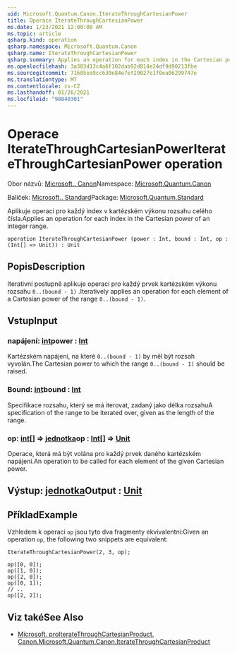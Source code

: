 ```yaml
---
uid: Microsoft.Quantum.Canon.IterateThroughCartesianPower
title: Operace IterateThroughCartesianPower
ms.date: 1/23/2021 12:00:00 AM
ms.topic: article
qsharp.kind: operation
qsharp.namespace: Microsoft.Quantum.Canon
qsharp.name: IterateThroughCartesianPower
qsharp.summary: Applies an operation for each index in the Cartesian power of an integer range.
ms.openlocfilehash: 3a303d13c4a6f102dab92d814e24df9d90213fbe
ms.sourcegitcommit: 71605ea9cc630e84e7ef29027e1f0ea06299747e
ms.translationtype: MT
ms.contentlocale: cs-CZ
ms.lasthandoff: 01/26/2021
ms.locfileid: "98840301"
---
```

# <a name="iteratethroughcartesianpower-operation"></a><span data-ttu-id="791f5-102">Operace IterateThroughCartesianPower</span><span class="sxs-lookup"><span data-stu-id="791f5-102">IterateThroughCartesianPower operation</span></span>

<span data-ttu-id="791f5-103">Obor názvů: [Microsoft.. Canon](xref:Microsoft.Quantum.Canon)</span><span class="sxs-lookup"><span data-stu-id="791f5-103">Namespace: [Microsoft.Quantum.Canon](xref:Microsoft.Quantum.Canon)</span></span>

<span data-ttu-id="791f5-104">Balíček: [Microsoft.. Standard](https://nuget.org/packages/Microsoft.Quantum.Standard)</span><span class="sxs-lookup"><span data-stu-id="791f5-104">Package: [Microsoft.Quantum.Standard](https://nuget.org/packages/Microsoft.Quantum.Standard)</span></span>


<span data-ttu-id="791f5-105">Aplikuje operaci pro každý index v kartézském výkonu rozsahu celého čísla.</span><span class="sxs-lookup"><span data-stu-id="791f5-105">Applies an operation for each index in the Cartesian power of an integer range.</span></span>

```qsharp
operation IterateThroughCartesianPower (power : Int, bound : Int, op : (Int[] => Unit)) : Unit
```


## <a name="description"></a><span data-ttu-id="791f5-106">Popis</span><span class="sxs-lookup"><span data-stu-id="791f5-106">Description</span></span>

<span data-ttu-id="791f5-107">Iterativní postupně aplikuje operaci pro každý prvek kartézském výkonu rozsahu `0..(bound - 1)` .</span><span class="sxs-lookup"><span data-stu-id="791f5-107">Iteratively applies an operation for each element of a Cartesian power of the range `0..(bound - 1)`.</span></span>

## <a name="input"></a><span data-ttu-id="791f5-108">Vstup</span><span class="sxs-lookup"><span data-stu-id="791f5-108">Input</span></span>

### <a name="power--int"></a><span data-ttu-id="791f5-109">napájení: [int](xref:microsoft.quantum.lang-ref.int)</span><span class="sxs-lookup"><span data-stu-id="791f5-109">power : [Int](xref:microsoft.quantum.lang-ref.int)</span></span>

<span data-ttu-id="791f5-110">Kartézském napájení, na které `0..(bound - 1)` by měl být rozsah vyvolán.</span><span class="sxs-lookup"><span data-stu-id="791f5-110">The Cartesian power to which the range `0..(bound - 1)` should be raised.</span></span>


### <a name="bound--int"></a><span data-ttu-id="791f5-111">Bound: [int](xref:microsoft.quantum.lang-ref.int)</span><span class="sxs-lookup"><span data-stu-id="791f5-111">bound : [Int](xref:microsoft.quantum.lang-ref.int)</span></span>

<span data-ttu-id="791f5-112">Specifikace rozsahu, který se má iterovat, zadaný jako délka rozsahu</span><span class="sxs-lookup"><span data-stu-id="791f5-112">A specification of the range to be iterated over, given as the length of the range.</span></span>


### <a name="op--int--unit"></a><span data-ttu-id="791f5-113">op: [int](xref:microsoft.quantum.lang-ref.int)[] => [jednotka](xref:microsoft.quantum.lang-ref.unit)</span><span class="sxs-lookup"><span data-stu-id="791f5-113">op : [Int](xref:microsoft.quantum.lang-ref.int)[] => [Unit](xref:microsoft.quantum.lang-ref.unit)</span></span> 

<span data-ttu-id="791f5-114">Operace, která má být volána pro každý prvek daného kartézském napájení.</span><span class="sxs-lookup"><span data-stu-id="791f5-114">An operation to be called for each element of the given Cartesian power.</span></span>



## <a name="output--unit"></a><span data-ttu-id="791f5-115">Výstup: [jednotka](xref:microsoft.quantum.lang-ref.unit)</span><span class="sxs-lookup"><span data-stu-id="791f5-115">Output : [Unit](xref:microsoft.quantum.lang-ref.unit)</span></span>



## <a name="example"></a><span data-ttu-id="791f5-116">Příklad</span><span class="sxs-lookup"><span data-stu-id="791f5-116">Example</span></span>

<span data-ttu-id="791f5-117">Vzhledem k operaci `op` jsou tyto dva fragmenty ekvivalentní:</span><span class="sxs-lookup"><span data-stu-id="791f5-117">Given an operation `op`, the following two snippets are equivalent:</span></span>

```qsharp
IterateThroughCartesianPower(2, 3, op);
```

```qsharp
op([0, 0]);
op([1, 0]);
op([2, 0]);
op([0, 1]);
// ..
op([2, 2]);
```

## <a name="see-also"></a><span data-ttu-id="791f5-118">Viz také</span><span class="sxs-lookup"><span data-stu-id="791f5-118">See Also</span></span>

- [<span data-ttu-id="791f5-119">Microsoft. proIterateThroughCartesianProduct. Canon.</span><span class="sxs-lookup"><span data-stu-id="791f5-119">Microsoft.Quantum.Canon.IterateThroughCartesianProduct</span></span>](xref:Microsoft.Quantum.Canon.IterateThroughCartesianProduct)
